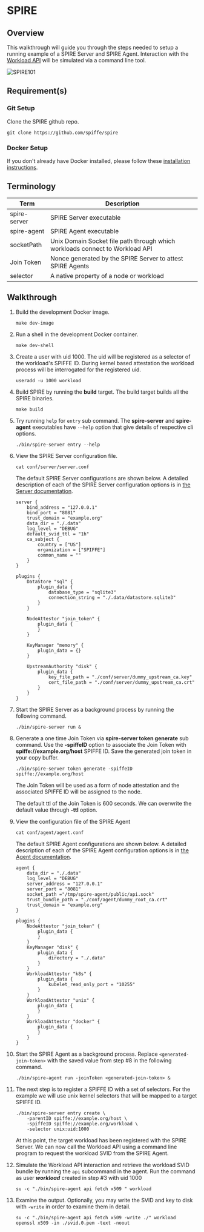 # SPIRE

## Overview

This walkthrough will guide you through the steps needed to setup a running
example of a SPIRE Server and SPIRE Agent. Interaction with the
[Workload API](https://github.com/spiffe/go-spiffe/blob/main/v2/proto/spiffe/workload/workload.proto)
will be simulated via a command line tool.

 ![SPIRE101](images/SPIRE101.png)

## Requirement(s)

### Git Setup

Clone the SPIRE github repo.

```shell
git clone https://github.com/spiffe/spire
```

### Docker Setup

If you don't already have Docker installed, please follow these
[installation instructions](https://docs.docker.com/engine/installation/).

## Terminology

| Term         | Description                                                                  |
|--------------|------------------------------------------------------------------------------|
| spire-server | SPIRE Server executable                                                      |
| spire-agent  | SPIRE Agent executable                                                       |
| socketPath   | Unix Domain Socket file path through which workloads connect to Workload API |
| Join Token   | Nonce generated by the SPIRE Server to attest SPIRE Agents                   |
| selector     | A native property of a node or workload                                      |

## Walkthrough

1. Build the development Docker image.

   ```shell
   make dev-image
   ```

2. Run a shell in the development Docker container.

   ```shell
   make dev-shell
   ```

3. Create a user with uid 1000. The uid will be registered as a selector of the
workload's SPIFFE ID. During kernel based attestation the workload process will
be interrogated for the registered uid.

   ```shell
   useradd -u 1000 workload
   ```

4. Build SPIRE by running the **build** target. The build target builds all the
SPIRE binaries.

   ```shell
   make build
   ```

5. Try running `help` for `entry` sub command. The **spire-server** and
**spire-agent** executables have `-—help`  option that give details of
respective cli options.

   ```shell
   ./bin/spire-server entry --help
   ```

6. View the SPIRE Server configuration file.

   ```shell
   cat conf/server/server.conf
   ```

   The default SPIRE Server configurations are shown below. A detailed
   description of each of the SPIRE Server configuration options is in
   [the Server documentation](/doc/spire_server.md).

   ```hcl
   server {
       bind_address = "127.0.0.1"
       bind_port = "8081"
       trust_domain = "example.org"
       data_dir = "./.data"
       log_level = "DEBUG"
       default_svid_ttl = "1h"
       ca_subject {
           country = ["US"]
           organization = ["SPIFFE"]
           common_name = ""
       }
   }
   
   plugins {
       DataStore "sql" {
           plugin_data {
               database_type = "sqlite3"
               connection_string = "./.data/datastore.sqlite3"
           }
       }
   
       NodeAttestor "join_token" {
           plugin_data {
           }
       }
   
       KeyManager "memory" {
           plugin_data = {}
       }
   
       UpstreamAuthority "disk" {
           plugin_data {
               key_file_path = "./conf/server/dummy_upstream_ca.key"
               cert_file_path = "./conf/server/dummy_upstream_ca.crt"
           }
       }
   }
   ```

7. Start the SPIRE Server as a background process by running the following
command.

   ```shell
   ./bin/spire-server run &
   ```

8. Generate a one time Join Token via **spire-server token generate** sub
command. Use the **-spiffeID** option to associate the Join Token with
**spiffe://example.org/host** SPIFFE ID. Save the generated join token in your
copy buffer.

   ```shell
   ./bin/spire-server token generate -spiffeID spiffe://example.org/host
   ```

   The Join Token will be used as a form of node attestation and the associated
   SPIFFE ID will be assigned to the node.

   The default ttl of the Join Token is 600 seconds. We can overwrite the
   default value through **-ttl** option.

9. View the configuration file of the SPIRE Agent

   ```shell
   cat conf/agent/agent.conf
   ```

   The default SPIRE Agent configurations are shown below. A detailed
   description of each of the SPIRE Agent configuration options is in
   [the Agent documentation](/doc/spire_agent.md).

   ```hcl
   agent {
       data_dir = "./.data"
       log_level = "DEBUG"
       server_address = "127.0.0.1"
       server_port = "8081"
       socket_path ="/tmp/spire-agent/public/api.sock"
       trust_bundle_path = "./conf/agent/dummy_root_ca.crt"
       trust_domain = "example.org"
   }
   
   plugins {
       NodeAttestor "join_token" {
           plugin_data {
           }
       }
       KeyManager "disk" {
           plugin_data {
               directory = "./.data"
           }
       }
       WorkloadAttestor "k8s" {
           plugin_data {
               kubelet_read_only_port = "10255"
           }
       }
       WorkloadAttestor "unix" {
           plugin_data {
           }
       }
       WorkloadAttestor "docker" {
           plugin_data {
           }
       }
   }
   ```

10. Start the SPIRE Agent as a background process. Replace
`<generated-join-token>` with the saved value from step #8 in the following
command.

    ```shell
    ./bin/spire-agent run -joinToken <generated-join-token> &
    ```

11. The next step is to register a SPIFFE ID with a set of selectors. For the
example we will use unix kernel selectors that will be mapped to a target
SPIFFE ID.

    ```shell
    ./bin/spire-server entry create \
        -parentID spiffe://example.org/host \
        -spiffeID spiffe://example.org/workload \
        -selector unix:uid:1000
    ```

    At this point, the target workload has been registered with the SPIRE Server.
    We can now call the Workload API using a command line program to request
    the workload SVID from the SPIRE Agent.

12. Simulate the Workload API interaction and retrieve the workload SVID bundle
by running the `api` subcommand in the agent. Run the command as user
**_workload_** created in step #3 with uid 1000

    ```shell
    su -c "./bin/spire-agent api fetch x509 " workload
    ```

13. Examine the output. Optionally, you may write the SVID and key to disk with
`-write` in order to examine them in detail.

    ```shell
    su -c "./bin/spire-agent api fetch x509 -write ./" workload
    openssl x509 -in ./svid.0.pem -text -noout
    ```
